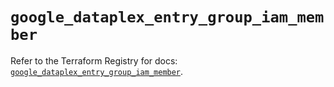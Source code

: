 # `google_dataplex_entry_group_iam_member`

Refer to the Terraform Registry for docs: [`google_dataplex_entry_group_iam_member`](https://registry.terraform.io/providers/hashicorp/google/5.43.1/docs/resources/dataplex_entry_group_iam_member).
